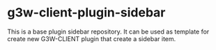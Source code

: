 # g3w-client-plugin-sidebar

This is a base plugin sidebar repository. It can be used as template for create new G3W-CLIENT plugin that create a sidebar item.
